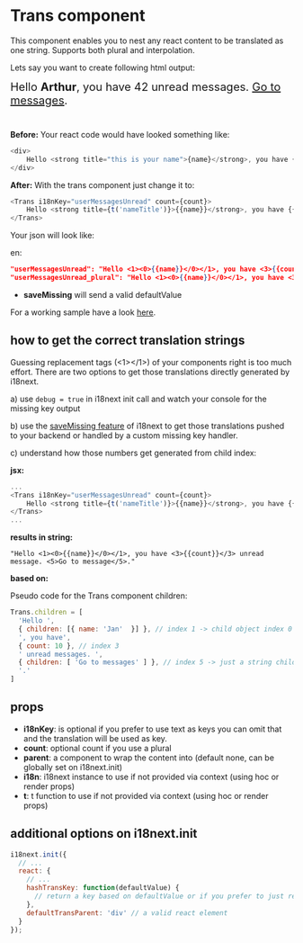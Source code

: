 # Trans component

This component enables you to nest any react content to be translated as one string. Supports both plural and interpolation.

Lets say you want to create following html output:

<div style="font-size: 20px; margin-bottom: 40px;">Hello <strong>Arthur</strong>, you have 42 unread messages. <a href="/#">Go to messages</a>.
</div>

**Before:** Your react code would have looked something like:

```js
<div>
    Hello <strong title="this is your name">{name}</strong>, you have {count} unread message(s). <Link to="/msgs">Go to messages</Link>.
</div>
```

**After:** With the trans component just change it to:

```js
<Trans i18nKey="userMessagesUnread" count={count}>
    Hello <strong title={t('nameTitle')}>{{name}}</strong>, you have {{count}} unread message. <Link to="/msgs">Go to messages</Link>.
</Trans>
```

Your json will look like:

en:

```json
"userMessagesUnread": "Hello <1><0>{{name}}</0></1>, you have <3>{{count}}</3> unread message. <5>Go to message</5>.",
"userMessagesUnread_plural": "Hello <1><0>{{name}}</0></1>, you have <3>{{count}}</3> unread messages.  <5>Go to messages</5>.",
```

- **saveMissing** will send a valid defaultValue

For a working sample have a look [here](https://github.com/i18next/react-i18next/blob/master/example/react_renderProps/src/App.js#L20).

## how to get the correct translation strings

Guessing replacement tags (<1></1>) of your components right is too much effort. There are two options to get those translations directly generated by i18next.

a) use `debug = true` in i18next init call and watch your console for the missing key output

b) use the [saveMissing feature](https://www.i18next.com/configuration-options.html#missing-keys) of i18next to get those translations pushed to your backend or handled by a custom missing key handler.

c) understand how those numbers get generated from child index:

**jsx:**

```js
...
<Trans i18nKey="userMessagesUnread" count={count}>
    Hello <strong title={t('nameTitle')}>{{name}}</strong>, you have {{count}} unread message. <Link to="/msgs">Go to messages</Link>.
</Trans>
...
```

**results in string:**

```
"Hello <1><0>{{name}}</0></1>, you have <3>{{count}}</3> unread message. <5>Go to message</5>."
```

**based on:**

Pseudo code for the Trans component children:

```js
Trans.children = [
  'Hello ',
  { children: [{ name: 'Jan'  }] }, // index 1 -> child object index 0
  ', you have',
  { count: 10 }, // index 3
  ' unread messages. ',
  { children: [ 'Go to messages' ] }, // index 5 -> just a string child
  '.'
]
```

## props

- **i18nKey**: is optional if you prefer to use text as keys you can omit that and the translation will be used as key.
- **count**: optional count if you use a plural
- **parent**: a component to wrap the content into (default none, can be globally set on i18next.init)
- **i18n**: i18next instance to use if not provided via context (using hoc or render props)
- **t**: t function to use if not provided via context (using hoc or render props)

## additional options on i18next.init

```js
i18next.init({
  // ...
  react: {
    // ...
    hashTransKey: function(defaultValue) {
      // return a key based on defaultValue or if you prefer to just remind you should set a key return false and throw an error
    },
    defaultTransParent: 'div' // a valid react element
  }
});
```




